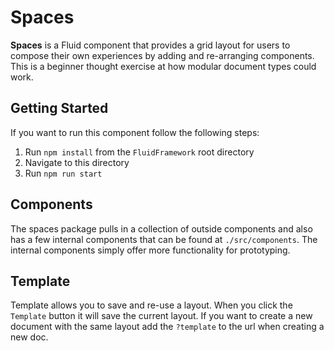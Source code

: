 # Spaces

**Spaces** is a Fluid component that provides a grid layout for users to compose their own experiences by adding and re-arranging components. This is a beginner thought exercise at how modular document types could work.

## Getting Started

If you want to run this component follow the following steps:

1. Run `npm install` from the `FluidFramework` root directory
2. Navigate to this directory
3. Run `npm run start`

## Components

The spaces package pulls in a collection of outside components and also has a few internal components that can be found at `./src/components`. The internal components simply offer more functionality for prototyping.

## Template

Template allows you to save and re-use a layout. When you click the `Template` button it will save the current layout. If you want to create a new document with the same layout add the `?template` to the url when creating a new doc.
